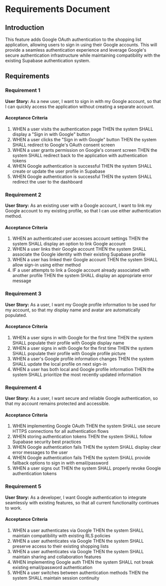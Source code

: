 # Requirements Document

## Introduction

This feature adds Google OAuth authentication to the shopping list application, allowing users to sign in using their Google accounts. This will provide a seamless authentication experience and leverage Google's secure authentication infrastructure while maintaining compatibility with the existing Supabase authentication system.

## Requirements

### Requirement 1

**User Story:** As a new user, I want to sign in with my Google account, so that I can quickly access the application without creating a separate account.

#### Acceptance Criteria

1. WHEN a user visits the authentication page THEN the system SHALL display a "Sign in with Google" button
2. WHEN a user clicks the "Sign in with Google" button THEN the system SHALL redirect to Google's OAuth consent screen
3. WHEN a user grants permission on Google's consent screen THEN the system SHALL redirect back to the application with authentication tokens
4. WHEN Google authentication is successful THEN the system SHALL create or update the user profile in Supabase
5. WHEN Google authentication is successful THEN the system SHALL redirect the user to the dashboard

### Requirement 2

**User Story:** As an existing user with a Google account, I want to link my Google account to my existing profile, so that I can use either authentication method.

#### Acceptance Criteria

1. WHEN an authenticated user accesses account settings THEN the system SHALL display an option to link Google account
2. WHEN a user links their Google account THEN the system SHALL associate the Google identity with their existing Supabase profile
3. WHEN a user has linked their Google account THEN the system SHALL allow sign-in using either method
4. IF a user attempts to link a Google account already associated with another profile THEN the system SHALL display an appropriate error message

### Requirement 3

**User Story:** As a user, I want my Google profile information to be used for my account, so that my display name and avatar are automatically populated.

#### Acceptance Criteria

1. WHEN a user signs in with Google for the first time THEN the system SHALL populate their profile with Google display name
2. WHEN a user signs in with Google for the first time THEN the system SHALL populate their profile with Google profile picture
3. WHEN a user's Google profile information changes THEN the system SHALL update the local profile on next sign-in
4. WHEN a user has both local and Google profile information THEN the system SHALL prioritize the most recently updated information

### Requirement 4

**User Story:** As a user, I want secure and reliable Google authentication, so that my account remains protected and accessible.

#### Acceptance Criteria

1. WHEN implementing Google OAuth THEN the system SHALL use secure HTTPS connections for all authentication flows
2. WHEN storing authentication tokens THEN the system SHALL follow Supabase security best practices
3. WHEN Google authentication fails THEN the system SHALL display clear error messages to the user
4. WHEN Google authentication fails THEN the system SHALL provide fallback options to sign in with email/password
5. WHEN a user signs out THEN the system SHALL properly revoke Google authentication tokens

### Requirement 5

**User Story:** As a developer, I want Google authentication to integrate seamlessly with existing features, so that all current functionality continues to work.

#### Acceptance Criteria

1. WHEN a user authenticates via Google THEN the system SHALL maintain compatibility with existing RLS policies
2. WHEN a user authenticates via Google THEN the system SHALL preserve access to their existing shopping lists
3. WHEN a user authenticates via Google THEN the system SHALL maintain sharing and collaboration features
4. WHEN implementing Google auth THEN the system SHALL not break existing email/password authentication
5. WHEN a user switches between authentication methods THEN the system SHALL maintain session continuity